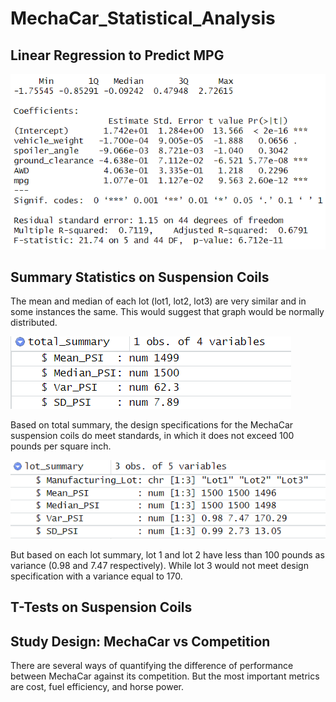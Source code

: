 # MechaCar_Statistical_Analysis

## Linear Regression to Predict MPG
![Results from Deliverable 1](ResultsChallenge1.PNG)

## Summary Statistics on Suspension Coils

The mean and median of each lot (lot1, lot2, lot3) are very similar and in some instances the same. This would suggest that graph would be normally distributed.

![Total Summary](totalSummary.PNG)

Based on total summary, the design specifications for the MechaCar suspension coils do meet standards, in which it does not exceed 100 pounds per square inch.

![Lot Summary](LotSummary.PNG)

But based on each lot summary, lot 1 and lot 2 have less than 100 pounds as variance (0.98 and 7.47 respectively). While lot 3 would not meet design specification with a variance equal to 170.

## T-Tests on Suspension Coils

## Study Design: MechaCar vs Competition

There are several ways of quantifying the difference of performance between MechaCar against its competition.
But the most important metrics are cost, fuel efficiency, and horse power. 